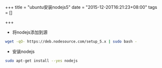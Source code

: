+++
title = "ubuntu安装nodejs5"
date = "2015-12-20T16:21:23+08:00"
tags = []

+++


- 将nodejs添加到源

```bash
wget -qO- https://deb.nodesource.com/setup_5.x | sudo bash -
```

- 安装nodejs

```bash
sudo apt-get install --yes nodejs
```

